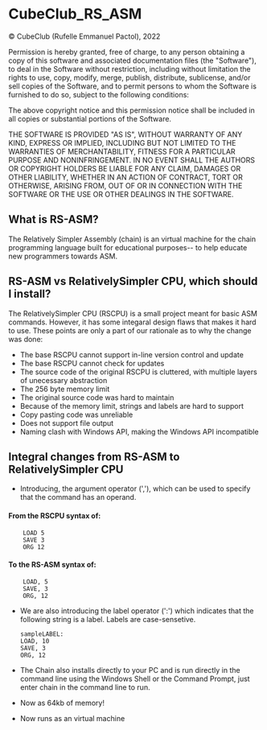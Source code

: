 # CubeClub_RS_ASM
© CubeClub (Rufelle Emmanuel Pactol), 2022

Permission is hereby granted, free of charge, to any person obtaining a copy of this software and associated documentation files (the "Software"), to deal in the Software without restriction, including without limitation the rights to use, copy, modify, merge, publish, distribute, sublicense, and/or sell copies of the Software, and to permit persons to whom the Software is furnished to do so, subject to the following conditions:

The above copyright notice and this permission notice shall be included in all copies or substantial portions of the Software.

THE SOFTWARE IS PROVIDED "AS IS", WITHOUT WARRANTY OF ANY KIND, EXPRESS OR IMPLIED, INCLUDING BUT NOT LIMITED TO THE WARRANTIES OF MERCHANTABILITY, FITNESS FOR A PARTICULAR PURPOSE AND NONINFRINGEMENT. IN NO EVENT SHALL THE AUTHORS OR COPYRIGHT HOLDERS BE LIABLE FOR ANY CLAIM, DAMAGES OR OTHER LIABILITY, WHETHER IN AN ACTION OF CONTRACT, TORT OR OTHERWISE, ARISING FROM, OUT OF OR IN CONNECTION WITH THE SOFTWARE OR THE USE OR OTHER DEALINGS IN THE SOFTWARE.

## What is RS-ASM?
The Relatively Simpler Assembly (chain) is an virtual machine for the chain programming language built for educational purposes-- to help educate new programmers towards ASM. 

## RS-ASM vs RelativelySimpler CPU, which should I install?
The RelativelySimpler CPU (RSCPU) is a small project meant for basic ASM commands. However, it has some integaral design flaws that makes it hard to use. These points are only a part of our rationale as to why the change was done:
  - The base RSCPU cannot support in-line version control and update
  - The base RSCPU cannot check for updates
  - The source code of the original RSCPU is cluttered, with multiple layers of unecessary abstraction
  - The 256 byte memory limit
  - The original source code was hard to maintain
  - Because of the memory limit, strings and labels are hard to support
  - Copy pasting code was unreliable
  - Does not support file output
  - Naming clash with Windows API, making the Windows API incompatible
  
 ## Integral changes from RS-ASM to RelativelySimpler CPU
  - Introducing, the argument operator (','), which can be used to specify that the command has an operand. 

  #### From the RSCPU syntax of:
        LOAD 5
        SAVE 3
        ORG 12
 
  #### To the RS-ASM syntax of:
        LOAD, 5
        SAVE, 3
        ORG, 12
        
  - We are also introducing the label operator (':') which indicates that the following string is a label. Labels are case-sensetive.
  
        sampleLABEL:
        LOAD, 10
        SAVE, 3
        ORG, 12
        
   - The Chain also installs directly to your PC and is run directly in the command line using the Windows Shell or the Command Prompt, just enter chain in the command line to run.
   - Now as 64kb of memory!
   - Now runs as an virtual machine
